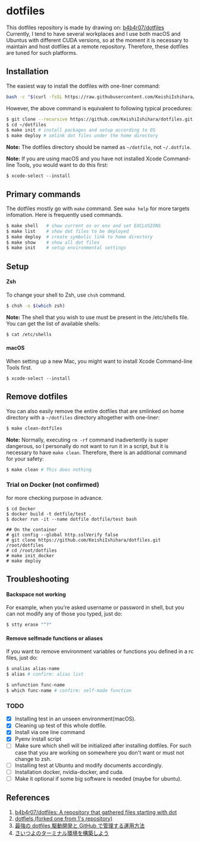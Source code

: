 # dotfiles
This dotfiles repository is made by drawing on: [b4b4r07/dotfiles](https://github.com/b4b4r07/dotfiles)  
Currently, I tend to have several workplaces and I use both macOS and Ubuntus with different CUDA versions, so at the moment it is necessary to maintain and host dotfiles at a remote repository. Therefore, these dotfiles are tuned for such platforms.  


## Installation
The easiest way to install the dotfiles with one-liner command:
```bash
bash -c "$(curl -fsSL https://raw.githubusercontent.com/KeishiIshihara/dotfiles/master/etc/init/install)" -s init
```
However, the above command is equivalent to following typical procedures: 
```bash
$ git clone --recursive https://github.com/KeishiIshihara/dotfiles.git ~/dotfiles
$ cd ~/dotfiles
$ make init # install packages and setup according to OS
$ make deploy # smlink dot files under the home directory 
```

**Note:** The dotfiles directory should be named as `~/dotfile`, not `~/.dotfile`.  

**Note:** If you are using macOS and you have not installed Xcode Command-line Tools, you would want to do this first:  
```terminal.app
$ xcode-select --install
```

## Primary commands
The dotfiles mostly go with `make` command. See `make help` for more targets infomation. Here is frequently used commands.
```bash
$ make shell   # show current os or env and set EXCLUSIONS
$ make list    # show dot files to be deployed
$ make deploy  # create symbolic link to home directory
$ make show    # show all dot files
$ make init    # setup environmental settings
```

## Setup
#### Zsh
To change your shell to Zsh, use `chsh` command.
```bash
$ chsh -s $(which zsh)
```
**Note:** The shell that you wish to use must be present in the /etc/shells file. You can get the list of available shells:
```bash
$ cat /etc/shells
```

#### macOS
When setting up a new Mac, you might want to install Xcode Command-line Tools first.
```terminal.app
$ xcode-select --install
```
## Remove dotfiles
You can also easily remove the entire dotfiles that are smlinked on home directory with a `~/dotfiles` directory altogether with one-liner:
```bash
$ make clean-dotfiles
```

**Note:** Normally, executing `rm -rf` command inadvertently is super dangerous, so I personally do not want to run it in a script, but it is necessary to have `make clean`. Therefore, there is an additional command for your safety:
```bash
$ make clean # This does nothing
```

### Trial on Docker (not confirmed)
for more checking purpose in advance.
```
$ cd Docker
$ docker build -t dotfile/test .
$ docker run -it --name dotfile dotfile/test bash

## On the container
# git config --global http.sslVerify false
# git clone https://github.com/KeishiIshihara/dotfiles.git /root/dotfiles
# cd /root/dotfiles
# make init_docker
# make deploy
```

## Troubleshooting 
#### Backspace not working 
For example, when you're asked username or password in shell, but you can not modify any of those you typed, just do:
```bash
$ stty erase "^?"
```

#### Remove selfmade functions or aliases
If you want to remove environment variables or functions you defined in a rc files, just do:
```bash
$ unalias alias-name
$ alias # confirm: alias list

$ unfunction func-name
$ which func-name # confirm: self-made function
```

### TODO
- [x] Installing test in an unseen environment(macOS).
- [x] Cleaning up test of this whole dotfile. 
- [x] Install via one line command
- [x] Pyenv install script
- [ ] Make sure which shell will be initialized after installing dotfiles. For such case that you are working on somewhere you don't want or must not change to zsh.
- [ ] Installing test at Ubuntu and modify documents accordingly.
- [ ] Installation docker, nvidia-docker, and cuda.
- [ ] Make it optional if some big software is needed (maybe for ubuntu).

## References
1. [b4b4r07/dotfiles: A repository that gathered files starting with dot](https://github.com/b4b4r07/dotfiles)
2. [dotfiels (forked one from 1's repository)](https://github.com/amien8/dotfiles-b4b4r07)
3. [最強の dotfiles 駆動開発と GitHub で管理する運用方法](https://qiita.com/b4b4r07/items/b70178e021bef12cd4a2)
4. [さいつよのターミナル環境を構築しよう](https://qiita.com/b4b4r07/items/09815eda8ef72e0b472e)
